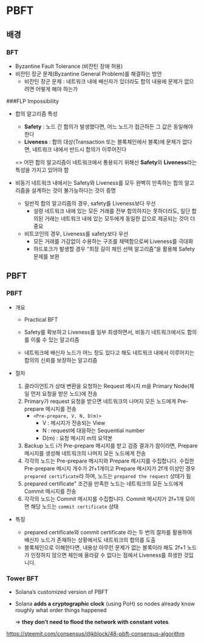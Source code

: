 # PBFT



## 배경



### BFT

- Byzantine Fault Tolerance (비잔틴 장애 허용)
- 비잔틴 장군 문제(Byzantine General Problem)를 해결하는 방안
  - 비잔틴 장군 문제 : 네트워크 내에 배신자가 있더라도 합의 내용에 문제가 없으려면 어떻게 해야 하는가 



###FLP Impossibility

- 합의 알고리즘 특성

  - **Safety** : 노드 간 합의가 발생했다면, 어느 노드가 접근하든 그 값은 동일해야 한다
  - **Liveness** : 합의 대상(Transaction 또는 블록체인에서 블록)에 문제가 없다면, 네트워크 내에서 반드시 합의가 이루어진다

  => 어떤 합의 알고리즘이 네트워크에서 통용되기 위해선 **Safety**와 **Liveness**라는 특성을 가지고 있어야 함

- 비동기 네트워크 내에서는 Safety와 Liveness를 모두 완벽히 만족하는 합의 알고리즘을 설계하는 것이 불가능하다는 것이 증명

  - 일반적 합의 알고리즘의 경우, safety를 Liveness보다 우선
    - 설령 네트워크 내에 있는 모든 거래를 전부 합의하지는 못하더라도, 일단 합의된 거래는 네트워크 내에 있는 모두에게 동일한 값으로 제공되는 것이 더 중요
  - 비트코인의 경우, Liveness를 safety보다 우선
    - 모든 거래를 가감없이 수용하는 구조를 채택함으로써 Liveness를 극대화
    - 하드포크가 발생할 경우 “최장 길이 체인 선택 알고리즘”을 활용해 Safety 문제를 보완





## PBFT



### PBFT

- 개요

  - Practical BFT
  - Safety를 확보하고 Liveness를 일부 희생하면서, 비동기 네트워크에서도 합의를 이룰 수 있는 알고리즘

  - 네트워크에 배신자 노드가 어느 정도 있다고 해도 네트워크 내에서 이루어지는 합의의 신뢰를 보장하는 알고리즘

- 절차
  1. 클라이언트가 상태 변환을 요청하는 Request 메시지 m을 Primary Node(제일 먼저 요청을 받은 노드)에 전송
  2. Primary가 request 요청을 받으면 네트워크의 나머지 모든 노드에게 Pre-prepare 메시지를 전송
     - `<Pre-prepare, V, N, D(m)>` 
       - V : 메시지가 전송되는 View
       - N : request에 대응하는 Sequential number
       - D(m) : 요청 메시지 m의 요약본
  3. Backup 노드 i가 Pre-prepare 메시지를 받고  검증 결과가 참이라면, Prepare 메시지를 생성해 네트워크의 나머지 모든 노드에게 전송
  4. 각각의 노드는 Pre-prepare 메시지와 Prepare 메시지를 수집합니다. 수집한 Pre-prepare 메시지 개수가 2f+1개이고 Prepare 메시지가 2f개 이상인 경우 `prepared certificate`라 하며, 노드는 `prepared the request` 상태가 됨
  5. prepared certificate" 조건을 만족한 노드는 네트워크의 모든 노드에게 Commit 메시지를 전송
  6. 각각의 노드는 Commit 메시지를 수집합니다. Commit 메시지가 2f+1개 모이면 해당 노드는 `commit certificate` 상태

- 특징
  - prepared certificate와 commit certificate 라는 두 번의 절차를 활용하여 배신자 노드가 존재하는 상황에서도 네트워크의 합의를 도출
  - 블록체인으로 이해한다면, 내용상 아무런 문제가 없는 블록이라 해도 2f+1 노드가 인정하지 않으면 체인에 올라갈 수 없다는 점에서 Liveness를 희생한 것입니다.



### Tower BFT

- Solana’s customized version of PBFT

- Solana **adds a cryptographic clock** (using PoH) so nodes already know roughly what order things happened

  => **they don’t need to flood the network with constant votes**.

  



https://steemit.com/consensus/@kblock/48-pbft-consensus-algorithm
